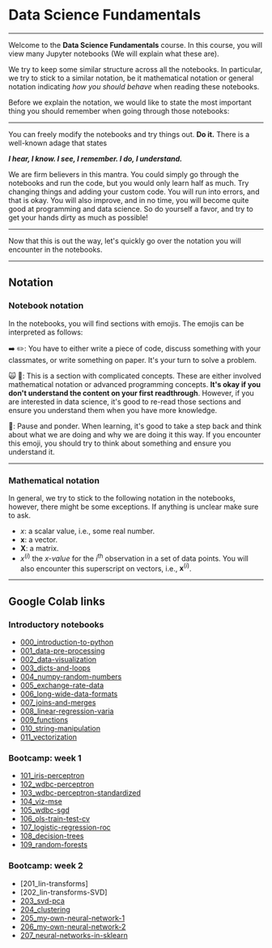 # Data Science Fundamentals

***

Welcome to the **Data Science Fundamentals** course. In this course, you will view many Jupyter notebooks (We will explain what these are).

We try to keep some similar structure across all the notebooks. In particular, we try to stick to a similar notation, be it mathematical notation or general notation indicating *how you should behave* when reading these notebooks.

Before we explain the notation, we would like to state the most important thing you should remember when going through those notebooks:

***

You can freely modify the notebooks and try things out. **Do it.** There is a well-known adage that states

***I hear, I know. I see, I remember. I do, I understand.***

We are firm believers in this mantra. You could simply go through the notebooks and run the code, but you would only learn half as much. Try changing things and adding your custom code. You will run into errors, and that is okay. You will also improve, and in no time, you will become quite good at programming and data science. So do yourself a favor, and try to get your hands dirty as much as possible!

***

Now that this is out the way, let's quickly go over the notation you will encounter in the notebooks.

***

## Notation

### Notebook notation

In the notebooks, you will find sections with emojis. The emojis can be interpreted as follows:

➡️ ✏️: You have to either write a piece of code, discuss something with your classmates, or write something on paper. It's your turn to solve a problem.

🙀 🤯: This is a section with complicated concepts. These are either involved mathematical notation or advanced programming concepts. **It's okay if you don't understand the content on your first readthrough**. However, if you are interested in data science, it's good to re-read those sections and ensure you understand them when you have more knowledge.

🤔: Pause and ponder. When learning, it's good to take a step back and think about what we are doing and why we are doing it this way. If you encounter this emoji, you should try to think about something and ensure you understand it.

***

### Mathematical notation
In general, we try to stick to the following notation in the notebooks, however, there might be some exceptions. If anything is unclear make sure to ask.

+ $x$: a scalar value, i.e., some real number.
+ $\mathbf{x}$: a vector.
+ $\mathbf{X}$: a matrix.
+ $x^{(i)}$ the $x$*-value* for the $i^\text{th}$ observation in a set of data points. You will also encounter this superscript on vectors, i.e., $\mathbf{x}^{(i)}$.
___

## Google Colab links

### Introductory notebooks
+ [000_introduction-to-python](https://colab.research.google.com/github/JLDC/Data-Science-Fundamentals/blob/master/notebooks/000_introduction-to-python.ipynb)
+ [001_data-pre-processing](https://colab.research.google.com/github/JLDC/Data-Science-Fundamentals/blob/master/notebooks/001_data-pre-processing.ipynb)
+ [002_data-visualization](https://colab.research.google.com/github/JLDC/Data-Science-Fundamentals/blob/master/notebooks/002_data-visualization.ipynb)
+ [003_dicts-and-loops](https://colab.research.google.com/github/JLDC/Data-Science-Fundamentals/blob/master/notebooks/003_dicts-and-loops.ipynb)
+ [004_numpy-random-numbers](https://colab.research.google.com/github/JLDC/Data-Science-Fundamentals/blob/master/notebooks/004_numpy-random-numbers.ipynb)
+ [005_exchange-rate-data](https://colab.research.google.com/github/JLDC/Data-Science-Fundamentals/blob/master/notebooks/005_exchange-rate-data.ipynb)
+ [006_long-wide-data-formats](https://colab.research.google.com/github/JLDC/Data-Science-Fundamentals/blob/master/notebooks/006_long-wide-data-formats.ipynb)
+ [007_joins-and-merges](https://colab.research.google.com/github/JLDC/Data-Science-Fundamentals/blob/master/notebooks/007_joins-and-merges.ipynb)
+ [008_linear-regression-varia](https://colab.research.google.com/github/JLDC/Data-Science-Fundamentals/blob/master/notebooks/008_linear-regression-varia.ipynb)
+ [009_functions](https://colab.research.google.com/github/JLDC/Data-Science-Fundamentals/blob/master/notebooks/009_functions.ipynb)
+ [010_string-manipulation](https://colab.research.google.com/github/JLDC/Data-Science-Fundamentals/blob/master/notebooks/010_string-manipulation.ipynb)
+ [011_vectorization](https://colab.research.google.com/github/JLDC/Data-Science-Fundamentals/blob/master/notebooks/011_vectorization.ipynb)

### Bootcamp: week 1
+ [101_iris-perceptron](https://colab.research.google.com/github/JLDC/Data-Science-Fundamentals/blob/master/notebooks/101_iris-perceptron.ipynb)
+ [102_wdbc-perceptron](https://colab.research.google.com/github/JLDC/Data-Science-Fundamentals/blob/master/notebooks/102_wdbc-perceptron.ipynb)
+ [103_wdbc-perceptron-standardized](https://colab.research.google.com/github/JLDC/Data-Science-Fundamentals/blob/master/notebooks/103_wdbc-perceptron-standardized.ipynb)
+ [104_viz-mse](https://colab.research.google.com/github/JLDC/Data-Science-Fundamentals/blob/master/notebooks/104_viz-mse.ipynb)
+ [105_wdbc-sgd](https://colab.research.google.com/github/JLDC/Data-Science-Fundamentals/blob/master/notebooks/105_wdbc-sgd.ipynb)
+ [106_ols-train-test-cv](https://colab.research.google.com/github/JLDC/Data-Science-Fundamentals/blob/master/notebooks/106_ols-train-test-cv.ipynb)
+ [107_logistic-regression-roc](https://colab.research.google.com/github/JLDC/Data-Science-Fundamentals/blob/master/notebooks/107_logistic-regression-roc.ipynb)
+ [108_decision-trees](https://colab.research.google.com/github/JLDC/Data-Science-Fundamentals/blob/master/notebooks/108_decision-trees.ipynb)
+ [109_random-forests](https://colab.research.google.com/github/JLDC/Data-Science-Fundamentals/blob/master/notebooks/109_random-forests.ipynb)

### Bootcamp: week 2
+ [201_lin-transforms]
+ [202_lin-transforms-SVD]
+ [203_svd-pca](https://colab.research.google.com/github/JLDC/Data-Science-Fundamentals/blob/master/notebooks/203_svd-pca.ipynb)
+ [204_clustering](https://colab.research.google.com/github/JLDC/Data-Science-Fundamentals/blob/master/notebooks/204_clustering.ipynb)
+ [205_my-own-neural-network-1](https://colab.research.google.com/github/JLDC/Data-Science-Fundamentals/blob/master/notebooks/205_my-own-neural-network-1.ipynb)
+ [206_my-own-neural-network-2](https://colab.research.google.com/github/JLDC/Data-Science-Fundamentals/blob/master/notebooks/206_my-own-neural-network-2.ipynb)
+ [207_neural-networks-in-sklearn](https://colab.research.google.com/github/JLDC/Data-Science-Fundamentals/blob/master/notebooks/207_neural-networks-in-sklearn.ipynb)
